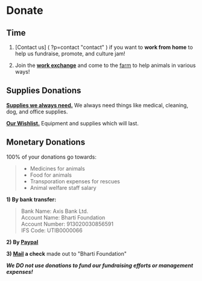 Donate
=========
Time 
------
1) [Contact us] ( ?p=contact "contact" ) if you want to **work from home** to help us fundraise, promote, and culture jam!

2) Join the [**work exchange**](/?p=workexchange) and come to the [farm]( ?p=farm) to help animals in various ways!

Supplies Donations
----------
[**Supplies we always need.**]( ?p=supplies "supplies" ) We always need things like medical, cleaning, dog, and office supplies.

[**Our Wishlist.**]( ?p=wishlist "wishlist" ) Equipment and supplies which will last.


Monetary Donations
----------
100% of your donations go towards:

> * Medicines for animals
> * Food for animals
> * Transporation expenses for rescues
> * Animal welfare staff salary

**1) By bank transfer:**

> Bank Name: Axis Bank Ltd.<br/>
> Account Name: Bharti Foundation<br/>
> Account Number: 913020030856591<br/>
> IFS Code: UTIB0000066<br/>

**2) By [Paypal](https://www.paypal.com/cgi-bin/webscr?cmd=_s-xclick&hosted_button_id=5KY9ZVVLPVTDQ "paypal")**

**3) [Mail](/?p=directions) a check** made out to "Bharti Foundation"

<i>**We DO not use donations to fund our fundraising efforts or management expenses!**</i>
